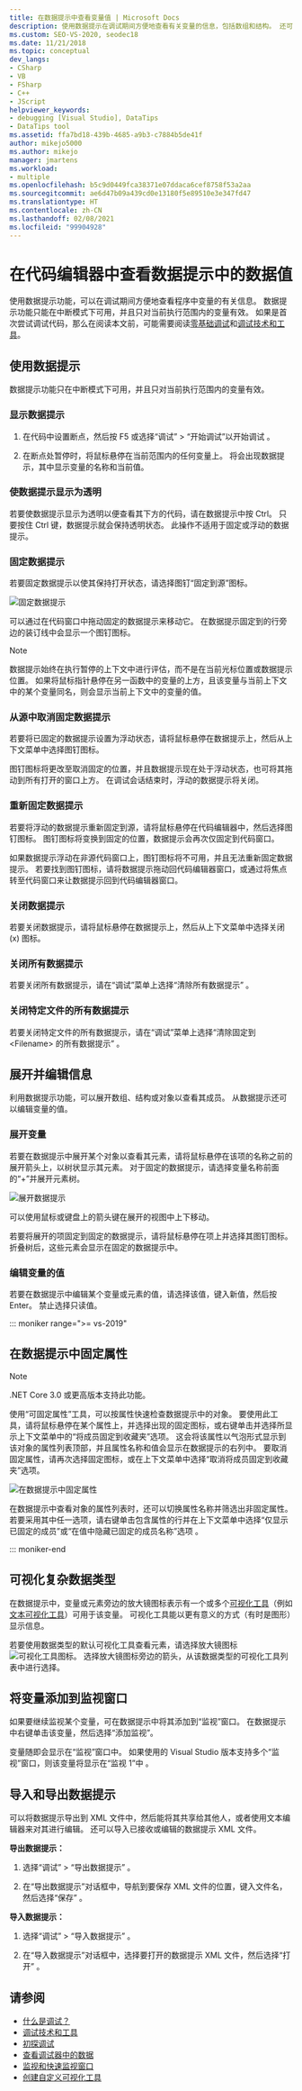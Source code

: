 ```yaml
---
title: 在数据提示中查看变量值 | Microsoft Docs
description: 使用数据提示在调试期间方便地查看有关变量的信息，包括数组和结构。 还可以修改值。
ms.custom: SEO-VS-2020, seodec18
ms.date: 11/21/2018
ms.topic: conceptual
dev_langs:
- CSharp
- VB
- FSharp
- C++
- JScript
helpviewer_keywords:
- debugging [Visual Studio], DataTips
- DataTips tool
ms.assetid: ffa7bd18-439b-4685-a9b3-c7884b5de41f
author: mikejo5000
ms.author: mikejo
manager: jmartens
ms.workload:
- multiple
ms.openlocfilehash: b5c9d0449fca38371e07ddaca6cef8758f53a2aa
ms.sourcegitcommit: ae6d47b09a439cd0e13180f5e89510e3e347fd47
ms.translationtype: HT
ms.contentlocale: zh-CN
ms.lasthandoff: 02/08/2021
ms.locfileid: "99904928"
---
```

# <a name="view-data-values-in-datatips-in-the-code-editor"></a>在代码编辑器中查看数据提示中的数据值

使用数据提示功能，可以在调试期间方便地查看程序中变量的有关信息。 数据提示功能只能在中断模式下可用，并且只对当前执行范围内的变量有效。 如果是首次尝试调试代码，那么在阅读本文前，可能需要阅读[零基础调试](../debugger/debugging-absolute-beginners.md)和[调试技术和工具](../debugger/write-better-code-with-visual-studio.md)。

## <a name="work-with-datatips"></a>使用数据提示

数据提示功能只在中断模式下可用，并且只对当前执行范围内的变量有效。

### <a name="display-a-datatip"></a>显示数据提示

1. 在代码中设置断点，然后按 F5 或选择“调试” > “开始调试”以开始调试  。

1. 在断点处暂停时，将鼠标悬停在当前范围内的任何变量上。 将会出现数据提示，其中显示变量的名称和当前值。

### <a name="make-a-datatip-transparent"></a>使数据提示显示为透明

若要使数据提示显示为透明以便查看其下方的代码，请在数据提示中按 Ctrl。 只要按住 Ctrl 键，数据提示就会保持透明状态。 此操作不适用于固定或浮动的数据提示。
### <a name="pin-a-datatip"></a>固定数据提示

若要固定数据提示以使其保持打开状态，请选择图钉“固定到源”图标。

![固定数据提示](../debugger/media/dbg-tips-data-tips-pinned.png "固定数据提示")

可以通过在代码窗口中拖动固定的数据提示来移动它。 在数据提示固定到的行旁边的装订线中会显示一个图钉图标。

>[!NOTE]
>数据提示始终在执行暂停的上下文中进行评估，而不是在当前光标位置或数据提示位置。 如果将鼠标指针悬停在另一函数中的变量的上方，且该变量与当前上下文中的某个变量同名，则会显示当前上下文中的变量的值。

### <a name="unpin-a-datatip-from-source"></a>从源中取消固定数据提示

若要将已固定的数据提示设置为浮动状态，请将鼠标悬停在数据提示上，然后从上下文菜单中选择图钉图标。

图钉图标将更改至取消固定的位置，并且数据提示现在处于浮动状态，也可将其拖动到所有打开的窗口上方。 在调试会话结束时，浮动的数据提示将关闭。

### <a name="repin-a-datatip"></a>重新固定数据提示

若要将浮动的数据提示重新固定到源，请将鼠标悬停在代码编辑器中，然后选择图钉图标。 图钉图标将变换到固定的位置，数据提示会再次仅固定到代码窗口。

如果数据提示浮动在非源代码窗口上，图钉图标将不可用，并且无法重新固定数据提示。 若要找到图钉图标，请将数据提示拖动回代码编辑器窗口，或通过将焦点转至代码窗口来让数据提示回到代码编辑器窗口。

### <a name="close-a-datatip"></a>关闭数据提示

若要关闭数据提示，请将鼠标悬停在数据提示上，然后从上下文菜单中选择关闭 (x) 图标。

### <a name="close-all-datatips"></a>关闭所有数据提示

若要关闭所有数据提示，请在“调试”菜单上选择“清除所有数据提示” 。

### <a name="close-all-datatips-for-a-specific-file"></a>关闭特定文件的所有数据提示

若要关闭特定文件的所有数据提示，请在“调试”菜单上选择“清除固定到 \<Filename> 的所有数据提示” 。

## <a name="expand-and-edit-information"></a>展开并编辑信息
利用数据提示功能，可以展开数组、结构或对象以查看其成员。 从数据提示还可以编辑变量的值。

### <a name="expand-a-variable"></a>展开变量

若要在数据提示中展开某个对象以查看其元素，请将鼠标悬停在该项的名称之前的展开箭头上，以树状显示其元素。 对于固定的数据提示，请选择变量名称前面的“+”并展开元素树。

![展开数据提示](../debugger/media/dbg-tour-data-tips.png "展开数据提示")

可以使用鼠标或键盘上的箭头键在展开的视图中上下移动。

若要将展开的项固定到固定的数据提示，请将鼠标悬停在项上并选择其图钉图标。 折叠树后，这些元素会显示在固定的数据提示中。

### <a name="edit-the-value-of-a-variable"></a>编辑变量的值

若要在数据提示中编辑某个变量或元素的值，请选择该值，键入新值，然后按 Enter。 禁止选择只读值。

::: moniker range=">= vs-2019"

## <a name="pin-properties-in-datatips"></a>在数据提示中固定属性

> [!NOTE]
> .NET Core 3.0 或更高版本支持此功能。

使用“可固定属性”工具，可以按属性快速检查数据提示中的对象。  要使用此工具，请将鼠标悬停在某个属性上，并选择出现的固定图标，或右键单击并选择所显示上下文菜单中的“将成员固定到收藏夹”选项。  这会将该属性以气泡形式显示到该对象的属性列表顶部，并且属性名称和值会显示在数据提示的右列中。  要取消固定属性，请再次选择固定图标，或在上下文菜单中选择“取消将成员固定到收藏夹”选项。

![在数据提示中固定属性](../debugger/media/basic-pin-datatip.gif "在数据提示中固定属性")

在数据提示中查看对象的属性列表时，还可以切换属性名称并筛选出非固定属性。  若要采用其中任一选项，请右键单击包含属性的行并在上下文菜单中选择“仅显示已固定的成员”或“在值中隐藏已固定的成员名称”选项 。

::: moniker-end

## <a name="visualize-complex-data-types"></a>可视化复杂数据类型

在数据提示中，变量或元素旁边的放大镜图标表示有一个或多个[可视化工具](../debugger/create-custom-visualizers-of-data.md)（例如[文本可视化工具](../debugger/string-visualizer-dialog-box.md)）可用于该变量。 可视化工具能以更有意义的方式（有时是图形）显示信息。

若要使用数据类型的默认可视化工具查看元素，请选择放大镜图标![可视化工具图标](../debugger/media/dbg-tips-visualizer-icon.png "可视化工具图标")。 选择放大镜图标旁边的箭头，从该数据类型的可视化工具列表中进行选择。

## <a name="add-a-variable-to-a-watch-window"></a>将变量添加到监视窗口

如果要继续监视某个变量，可在数据提示中将其添加到“监视”窗口。 在数据提示中右键单击该变量，然后选择“添加监视”。

变量随即会显示在“监视”窗口中。 如果使用的 Visual Studio 版本支持多个“监视”窗口，则该变量将显示在“监视 1”中 。

## <a name="import-and-export-datatips"></a>导入和导出数据提示

可以将数据提示导出到 XML 文件中，然后能将其共享给其他人，或者使用文本编辑器来对其进行编辑。 还可以导入已接收或编辑的数据提示 XML 文件。

**导出数据提示：**

1. 选择“调试” > “导出数据提示” 。

1. 在“导出数据提示”对话框中，导航到要保存 XML 文件的位置，键入文件名，然后选择“保存” 。

**导入数据提示：**

1. 选择“调试” > “导入数据提示” 。

1. 在“导入数据提示”对话框中，选择要打开的数据提示 XML 文件，然后选择“打开” 。

## <a name="see-also"></a>请参阅
- [什么是调试？](../debugger/what-is-debugging.md)
- [调试技术和工具](../debugger/write-better-code-with-visual-studio.md)
- [初探调试](../debugger/debugger-feature-tour.md)
- [查看调试器中的数据](../debugger/viewing-data-in-the-debugger.md)
- [监视和快速监视窗口](../debugger/watch-and-quickwatch-windows.md)
- [创建自定义可视化工具](../debugger/create-custom-visualizers-of-data.md)
